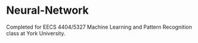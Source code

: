 # Neural-Network
Completed for EECS 4404/5327 Machine Learning and Pattern Recognition class at York University.

